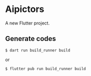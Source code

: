 # Aipictors

A new Flutter project.

## Generate codes

```
$ dart run build_runner build
```

or

```
$ flutter pub run build_runner build
```
